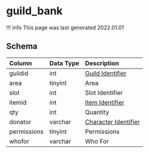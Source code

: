 # guild_bank

!!! info
	This page was last generated 2022.01.01

## Schema

| Column | Data Type | Description |
| :--- | :--- | :--- |
| guildid | int | [Guild Identifier](guilds.md) |
| area | tinyint | Area |
| slot | int | Slot Identifier |
| itemid | int | [Item Identifier](../../schema/items/items.md) |
| qty | int | Quantity |
| donator | varchar | [Character Identifier](../../schema/characters/character_data.md) |
| permissions | tinyint | Permissions |
| whofor | varchar | Who For |

